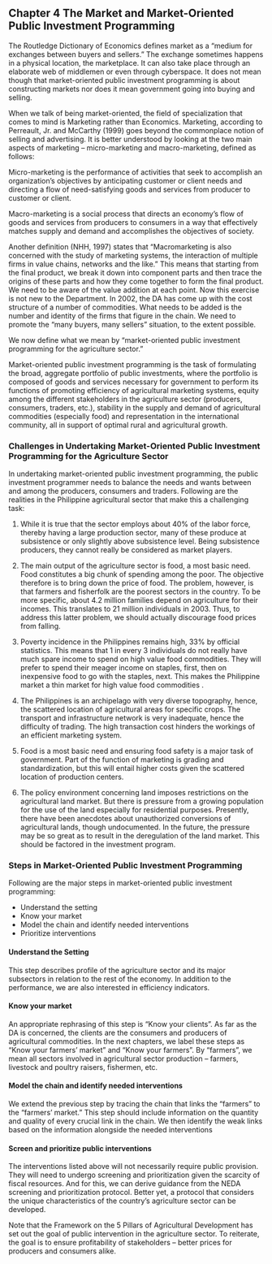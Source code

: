 ## Chapter 4 The Market and Market-Oriented Public Investment Programming

The Routledge Dictionary of Economics defines market as a “medium for exchanges between buyers and sellers.”  The exchange sometimes happens in a physical location, the marketplace.  It can also take place through an elaborate web of middlemen or even through cyberspace.  It does not mean though that market-oriented public investment programming is about constructing markets nor does it mean government going into buying and selling.

When we talk of being market-oriented, the field of specialization that comes to mind is Marketing rather than Economics.  Marketing, according to Perreault, Jr. and McCarthy (1999) goes beyond the commonplace notion of selling and advertising.  It is better understood by looking at the two main aspects of marketing – micro-marketing and macro-marketing, defined as follows:

Micro-marketing is the performance of activities that seek to accomplish an organization’s objectives by anticipating customer or client needs and directing a flow of need-satisfying goods and services from producer to customer or client.

Macro-marketing is a social process that directs an economy’s flow of goods and services from producers to consumers in a way that effectively matches supply and demand and accomplishes the objectives of society.

Another definition (NHH, 1997) states that “Macromarketing is also concerned with the study of marketing systems, the interaction of multiple firms in value chains, networks and the like.”  This means that starting from the final product, we break it down into component parts and then trace the origins of these parts and how they come together to form the final product.  We need to be aware of the value addition at each point.  Now this exercise is not new to the Department.  In 2002, the DA has come up with the cost structure of a number of commodities.  What needs to be added is the number and identity of the firms that figure in the chain.  We need to promote the “many buyers, many sellers” situation, to the extent possible.

We now define what we mean by “market-oriented public investment programming for the agriculture sector.”  

Market-oriented public investment programming is the task of formulating the broad, aggregate portfolio of public investments, where the portfolio is composed of goods and services necessary for government to perform its functions of promoting efficiency of agricultural marketing systems, equity among the different stakeholders in the agriculture sector (producers, consumers, traders, etc.), stability in the supply and demand of agricultural commodities (especially food) and representation in the international community, all in support of optimal rural and agricultural growth. 

### Challenges in Undertaking Market-Oriented Public Investment Programming for the Agriculture Sector

In undertaking market-oriented public investment programming, the public investment programmer needs to balance the needs and wants between and among the producers, consumers and traders.  Following are the realities in the Philippine agricultural sector that make this a challenging task:

1.	While it is true that the sector employs about 40% of the labor force, thereby having a large production sector, many of these produce at subsistence or only slightly above subsistence level.  Being subsistence producers, they cannot really be considered as market players.  

2.	The main output of the agriculture sector is food, a most basic need.  Food constitutes a big chunk of spending among the poor.  The objective therefore is to bring down the price of food.  The problem, however, is that farmers and fisherfolk are the poorest sectors in the country.  To be more specific, about 4.2 million families depend on agriculture for their incomes.  This translates to 21 million individuals in 2003.  Thus, to address this latter problem, we should actually discourage food prices from falling.

3.	Poverty incidence in the Philippines remains high, 33% by official statistics.  This means that 1 in every 3 individuals do not really have much spare income to spend on high value food commodities.  They will prefer to spend their meager income on staples, first, then on inexpensive food to go with the staples, next.  This makes the Philippine market a thin market for high value food commodities .

4.	The Philippines is an archipelago with very diverse topography, hence, the scattered location of agricultural areas for specific crops.  The transport and infrastructure network is very inadequate, hence the difficulty of trading.  The high transaction cost hinders the workings of an efficient marketing system.

5.	Food is a most basic need and ensuring food safety is a major task of government.  Part of the function of marketing is grading and standardization, but this will entail higher costs given the scattered location of production centers.

6.	The policy environment concerning land imposes restrictions on the agricultural land market.  But there is pressure from a growing population for the use of the land especially for residential purposes.  Presently, there have been anecdotes about unauthorized conversions of agricultural lands, though undocumented.  In the future, the pressure may be so great as to result in the deregulation of the land market.  This should be factored in the investment program.

### Steps in Market-Oriented Public Investment Programming

Following are the major steps in market-oriented public investment programming:  
- Understand the setting
- Know your market 
- Model the chain and identify needed interventions
- Prioritize interventions

#### Understand the Setting

This step describes profile of the agriculture sector and its major subsectors in relation to the rest of the economy.  In addition to the performance, we are also interested in efficiency indicators.

#### Know your market

An appropriate rephrasing of this step is “Know your clients”.  As far as the DA is concerned, the clients are the consumers and producers of agricultural commodities.  In the next chapters, we label these steps as “Know your farmers’ market” and “Know your farmers”.  By “farmers”, we mean all sectors involved in agricultural sector production – farmers, livestock and poultry raisers, fishermen, etc.  

#### Model the chain and identify needed interventions

We extend the previous step by tracing the chain that links the “farmers” to the “farmers’ market.”  This step should include information on the quantity and quality of every crucial link in the chain.  We then identify the weak links based on the information alongside the needed interventions

#### Screen and prioritize public interventions
The interventions listed above will not necessarily require public provision.  They will need to undergo screening and prioritization given the scarcity of fiscal resources.  And for this, we can derive guidance from the NEDA screening and prioritization protocol.  Better yet, a protocol that considers the unique characteristics of the country’s agriculture sector can be developed.

Note that the Framework on the 5 Pillars of Agricultural Development has set out the goal of public intervention in the agriculture sector.  To reiterate, the goal is to ensure profitability of stakeholders – better prices for producers and consumers alike.   
